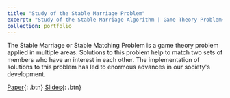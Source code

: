 ```yaml
---
title: "Study of the Stable Marriage Problem"
excerpt: "Study of the Stable Marriage Algorithm | Game Theory Problem<br/><img src='/images/stable_marriage.png'>"
collection: portfolio
---
```


The Stable Marriage or Stable Matching Problem is a game theory problem applied in multiple areas. Solutions to this problem help to match two sets of members who have an interest in each other. The implementation of solutions to this problem has led to enormous advances in our society's development.

[Paper](/files/FernandoMartinez_TheStableMarriageProblem.pdf){: .btn}
[Slides](/files/FML_StableMarriage_slides.pdf){: .btn}